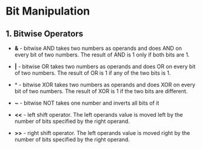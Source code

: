 # Bit Manipulation

## 1. Bitwise Operators

- **&** - bitwise AND takes two numbers as operands and does AND on every bit of two numbers. The result of AND is 1 only if both bits are 1.

- **|** - bitwise OR takes two numbers as operands and does OR on every bit of two numbers. The result of OR is 1 if any of the two bits is 1.

- **^** - bitwise XOR takes two numbers as operands and does XOR on every bit of two numbers. The result of XOR is 1 if the two bits are different.

- **~** - bitwise NOT takes one number and inverts all bits of it

- **<<** - left shift operator. The left operands value is moved left by the number of bits specified by the right operand.

- **>>** - right shift operator. The left operands value is moved right by the number of bits specified by the right operand.
